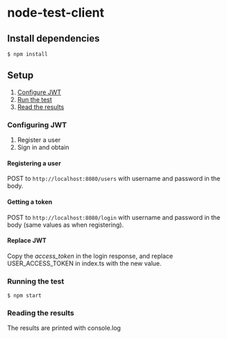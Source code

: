 # node-test-client

## Install dependencies
```
$ npm install
```

## Setup
1. [Configure JWT](#configuring-jwt)
2. [Run the test](#running-the-test)
3. [Read the results](#reading-the-results)
### Configuring JWT
1. Register a user
2. Sign in and obtain

#### Registering a user
POST to ```http://localhost:8080/users``` with username and password in the body.

#### Getting a token
POST to ```http://localhost:8080/login``` with username and password in the body (same values as when registering). 

#### Replace JWT
Copy the *access_token* in the login response, and replace USER_ACCESS_TOKEN in index.ts with the new value.

### Running the test
```
$ npm start
```

### Reading the results
The results are printed with console.log
